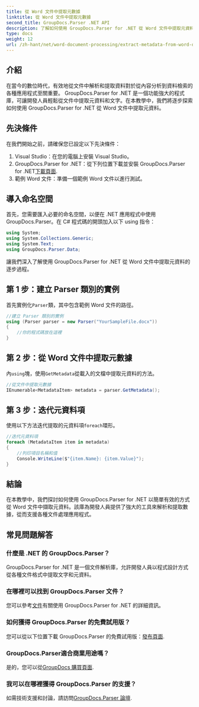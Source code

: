 ```yaml
---
title: 從 Word 文件中提取元數據
linktitle: 從 Word 文件中提取元數據
second_title: GroupDocs.Parser .NET API
description: 了解如何使用 GroupDocs.Parser for .NET 從 Word 文件中提取元資料。解析和檢索文件資訊的簡單步驟。
type: docs
weight: 12
url: /zh-hant/net/word-document-processing/extract-metadata-from-word-document/
---
```

## 介紹
在當今的數位時代，有效地從文件中解析和提取資料對於從內容分析到資料檢索的各種應用程式至關重要。 GroupDocs.Parser for .NET 是一個功能強大的程式庫，可讓開發人員輕鬆從文件中提取元資料和文字。在本教學中，我們將逐步探索如何使用 GroupDocs.Parser for .NET 從 Word 文件中提取元資料。
## 先決條件
在我們開始之前，請確保您已設定以下先決條件：
1. Visual Studio：在您的電腦上安裝 Visual Studio。
2.  GroupDocs.Parser for .NET：從下列位置下載並安裝 GroupDocs.Parser for .NET[下載頁面](https://releases.groupdocs.com/parser/net/).
3. 範例 Word 文件：準備一個範例 Word 文件以進行測試。
## 導入命名空間
首先，您需要匯入必要的命名空間，以便在 .NET 應用程式中使用 GroupDocs.Parser。在 C# 程式碼的開頭加入以下 using 指令：
```csharp
using System;
using System.Collections.Generic;
using System.Text;
using GroupDocs.Parser.Data;
```
讓我們深入了解使用 GroupDocs.Parser for .NET 從 Word 文件中提取元資料的逐步過程。
## 第 1 步：建立 Parser 類別的實例
首先實例化`Parser`類，其中包含範例 Word 文件的路徑。
```csharp
//建立 Parser 類別的實例
using (Parser parser = new Parser("YourSampleFile.docx"))
{
    //你的程式碼放在這裡
}
```
## 第 2 步：從 Word 文件中提取元數據
內`using`塊，使用`GetMetadata`從載入的文檔中提取元資料的方法。
```csharp
//從文件中提取元數據
IEnumerable<MetadataItem> metadata = parser.GetMetadata();
```
## 第 3 步：迭代元資料項
使用以下方法迭代提取的元資料項`foreach`環形。
```csharp
//迭代元資料項
foreach (MetadataItem item in metadata)
{
    //列印項目名稱和值
    Console.WriteLine($"{item.Name}: {item.Value}");
}
```
## 結論
在本教學中，我們探討如何使用 GroupDocs.Parser for .NET 以簡單有效的方式從 Word 文件中擷取元資料。該庫為開發人員提供了強大的工具來解析和提取數據，從而支援各種文件處理應用程式。

## 常見問題解答
### 什麼是 .NET 的 GroupDocs.Parser？
GroupDocs.Parser for .NET 是一個文件解析庫，允許開發人員以程式設計方式從各種文件格式中提取文字和元資料。
### 在哪裡可以找到 GroupDocs.Parser 文件？
您可以參考[文件](https://reference.groupdocs.com/parser/net/)有關使用 GroupDocs.Parser for .NET 的詳細資訊。
### 如何獲得 GroupDocs.Parser 的免費試用版？
您可以從以下位置下載 GroupDocs.Parser 的免費試用版：[發布頁面](https://releases.groupdocs.com/).
### GroupDocs.Parser適合商業用途嗎？
是的，您可以從[GroupDocs 購買頁面](https://purchase.groupdocs.com/buy).
### 我可以在哪裡獲得 GroupDocs.Parser 的支援？
如需技術支援和討論，請訪問[GroupDocs.Parser 論壇](https://forum.groupdocs.com/c/parser/17).